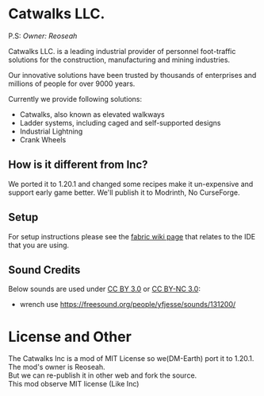 # Catwalks LLC.

P.S:
_Owner: Reoseah_

Catwalks LLC. is a leading industrial provider of personnel foot-traffic solutions for the construction, manufacturing and mining industries.

Our innovative solutions have been trusted by thousands of enterprises and millions of people for over 9000 years.

Currently we provide following solutions:

- Catwalks, also known as elevated walkways
- Ladder systems, including caged and self-supported designs
- Industrial Lightning
- Crank Wheels

## How is it different from Inc?
We ported it to 1.20.1 and changed some recipes make it un-expensive and support early game better.
We'll publish it to Modrinth, No CurseForge.

## Setup

For setup instructions please see the [fabric wiki page](https://fabricmc.net/wiki/tutorial:setup) that relates to the IDE that you are using.

## Sound Credits

Below sounds are used under [CC BY 3.0](https://creativecommons.org/licenses/by/3.0/) or [CC BY-NC 3.0](https://creativecommons.org/licenses/by-nc/3.0/):

- wrench use https://freesound.org/people/yfjesse/sounds/131200/

# License and Other
The Catwalks Inc is a mod of MIT License so we(DM-Earth) port it to 1.20.1.  
The mod's owner is Reoseah.  
But we can re-publish it in other web and fork the source.  
This mod observe MIT license (Like Inc)
